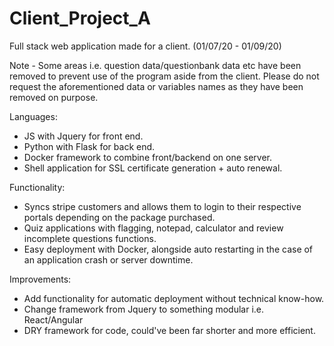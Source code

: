 # Client_Project_A

Full stack web application made for a client. (01/07/20 - 01/09/20)

Note - Some areas i.e. question data/questionbank data etc have been removed to prevent use of the program aside from the client. Please do not request the aforementioned data or variables names as they have been removed on purpose.

Languages:
  * JS with Jquery for front end.
  * Python with Flask for back end.
  * Docker framework to combine front/backend on one server.
  * Shell application for SSL certificate generation + auto renewal.
  
Functionality:
  * Syncs stripe customers and allows them to login to their respective portals depending on the package purchased.
  * Quiz applications with flagging, notepad, calculator and review incomplete questions functions.
  * Easy deployment with Docker, alongside auto restarting in the case of an application crash or server downtime.
  
Improvements:
  * Add functionality for automatic deployment without technical know-how.
  * Change framework from Jquery to something modular i.e. React/Angular
  * DRY framework for code, could've been far shorter and more efficient.
  

